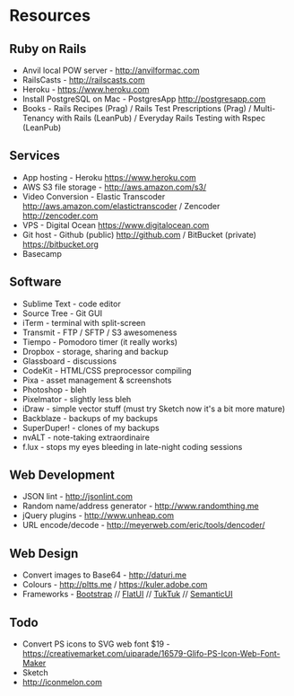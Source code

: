 # Resources

## Ruby on Rails

- Anvil local POW server - http://anvilformac.com
- RailsCasts - http://railscasts.com
- Heroku - https://www.heroku.com
- Install PostgreSQL on Mac - PostgresApp http://postgresapp.com
- Books - Rails Recipes (Prag) / Rails Test Prescriptions (Prag) / Multi-Tenancy with Rails (LeanPub) / Everyday Rails Testing with Rspec (LeanPub)

## Services

- App hosting - Heroku https://www.heroku.com
- AWS S3 file storage - http://aws.amazon.com/s3/
- Video Conversion - Elastic Transcoder http://aws.amazon.com/elastictranscoder / Zencoder http://zencoder.com
- VPS - Digital Ocean https://www.digitalocean.com
- Git host - Github (public) http://github.com / BitBucket (private) https://bitbucket.org
- Basecamp

## Software
- Sublime Text - code editor
- Source Tree - Git GUI
- iTerm - terminal with split-screen
- Transmit - FTP / SFTP / S3 awesomeness
- Tiempo - Pomodoro timer (it really works)
- Dropbox - storage, sharing and backup
- Glassboard - discussions
- CodeKit - HTML/CSS preprocessor compiling
- Pixa - asset management & screenshots
- Photoshop - bleh
- Pixelmator - slightly less bleh
- iDraw - simple vector stuff (must try Sketch now it's a bit more mature)
- Backblaze - backups of my backups
- SuperDuper! - clones of my backups
- nvALT - note-taking extraordinaire
- f.lux - stops my eyes bleeding in late-night coding sessions

## Web Development

- JSON lint - http://jsonlint.com
- Random name/address generator - http://www.randomthing.me
- jQuery plugins - http://www.unheap.com
- URL encode/decode - http://meyerweb.com/eric/tools/dencoder/

## Web Design

- Convert images to Base64 - http://daturi.me
- Colours - http://pltts.me / https://kuler.adobe.com
- Frameworks - [Bootstrap](http://getbootstrap.com) // [FlatUI](http://designmodo.github.io/Flat-UI) // [TukTuk](http://tuktuk.tapquo.com) // [SemanticUI](http://semantic-ui.com)

## Todo
- Convert PS icons to SVG web font $19 - https://creativemarket.com/uiparade/16579-Glifo-PS-Icon-Web-Font-Maker
- Sketch
- http://iconmelon.com
